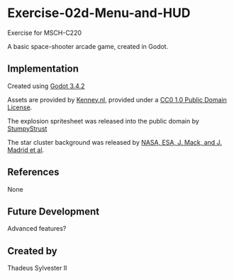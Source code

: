 # Exercise-02d-Menu-and-HUD

Exercise for MSCH-C220

A basic space-shooter arcade game, created in Godot.

## Implementation

Created using [Godot 3.4.2](https://godotengine.org/download)

Assets are provided by [Kenney.nl](https://kenney.nl/assets/space-shooter-extension), provided under a [CC0 1.0 Public Domain License](https://creativecommons.org/publicdomain/zero/1.0/).

The explosion spritesheet was released into the public domain by [StumpyStrust](https://opengameart.org/content/explosion-sheet)

The star cluster background was released by [NASA, ESA, J. Mack, and J. Madrid et al](https://esahubble.org/images/potw1849a/).

## References
None

## Future Development
Advanced features?

## Created by
Thadeus Sylvester II
